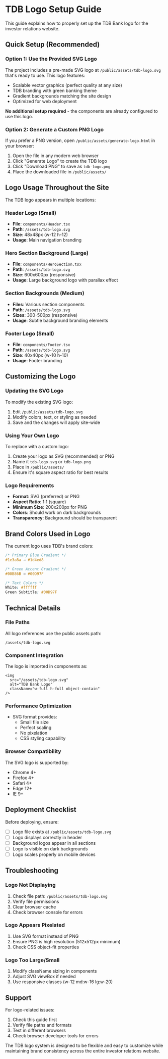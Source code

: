 # TDB Logo Setup Guide

This guide explains how to properly set up the TDB Bank logo for the investor relations website.

## Quick Setup (Recommended)

### Option 1: Use the Provided SVG Logo
The project includes a pre-made SVG logo at `/public/assets/tdb-logo.svg` that's ready to use. This logo features:
- Scalable vector graphics (perfect quality at any size)
- TDB branding with green banking theme
- Gradient backgrounds matching the site design
- Optimized for web deployment

**No additional setup required** - the components are already configured to use this logo.

### Option 2: Generate a Custom PNG Logo
If you prefer a PNG version, open `/public/assets/generate-logo.html` in your browser:

1. Open the file in any modern web browser
2. Click "Generate Logo" to create the TDB logo
3. Click "Download PNG" to save as `tdb-logo.png`
4. Place the downloaded file in `/public/assets/`

## Logo Usage Throughout the Site

The TDB logo appears in multiple locations:

### Header Logo (Small)
- **File**: `components/Header.tsx`
- **Path**: `/assets/tdb-logo.svg`
- **Size**: 48x48px (w-12 h-12)
- **Usage**: Main navigation branding

### Hero Section Background (Large)
- **File**: `components/HeroSection.tsx`
- **Path**: `/assets/tdb-logo.svg`
- **Size**: 600x600px (responsive)
- **Usage**: Large background logo with parallax effect

### Section Backgrounds (Medium)
- **Files**: Various section components
- **Path**: `/assets/tdb-logo.svg`
- **Sizes**: 300-500px (responsive)
- **Usage**: Subtle background branding elements

### Footer Logo (Small)
- **File**: `components/Footer.tsx`
- **Path**: `/assets/tdb-logo.svg`
- **Size**: 40x40px (w-10 h-10)
- **Usage**: Footer branding

## Customizing the Logo

### Updating the SVG Logo
To modify the existing SVG logo:

1. Edit `/public/assets/tdb-logo.svg`
2. Modify colors, text, or styling as needed
3. Save and the changes will apply site-wide

### Using Your Own Logo
To replace with a custom logo:

1. Create your logo as SVG (recommended) or PNG
2. Name it `tdb-logo.svg` or `tdb-logo.png`
3. Place in `/public/assets/`
4. Ensure it's square aspect ratio for best results

### Logo Requirements
- **Format**: SVG (preferred) or PNG
- **Aspect Ratio**: 1:1 (square)
- **Minimum Size**: 200x200px for PNG
- **Colors**: Should work on dark backgrounds
- **Transparency**: Background should be transparent

## Brand Colors Used in Logo

The current logo uses TDB's brand colors:

```css
/* Primary Blue Gradient */
#1e3a8a → #1d4ed8

/* Green Accent Gradient */  
#00B86B → #00D97F

/* Text Colors */
White: #ffffff
Green Subtitle: #00D97F
```

## Technical Details

### File Paths
All logo references use the public assets path:
```
/assets/tdb-logo.svg
```

### Component Integration
The logo is imported in components as:
```tsx
<img 
  src="/assets/tdb-logo.svg" 
  alt="TDB Bank Logo" 
  className="w-full h-full object-contain"
/>
```

### Performance Optimization
- SVG format provides:
  - Small file size
  - Perfect scaling
  - No pixelation
  - CSS styling capability

### Browser Compatibility
The SVG logo is supported by:
- Chrome 4+
- Firefox 4+
- Safari 4+
- Edge 12+
- IE 9+

## Deployment Checklist

Before deploying, ensure:

- [ ] Logo file exists at `/public/assets/tdb-logo.svg`
- [ ] Logo displays correctly in header
- [ ] Background logos appear in all sections
- [ ] Logo is visible on dark backgrounds
- [ ] Logo scales properly on mobile devices

## Troubleshooting

### Logo Not Displaying
1. Check file path: `/public/assets/tdb-logo.svg`
2. Verify file permissions
3. Clear browser cache
4. Check browser console for errors

### Logo Appears Pixelated
1. Use SVG format instead of PNG
2. Ensure PNG is high resolution (512x512px minimum)
3. Check CSS object-fit properties

### Logo Too Large/Small
1. Modify className sizing in components
2. Adjust SVG viewBox if needed
3. Use responsive classes (w-12 md:w-16 lg:w-20)

## Support

For logo-related issues:
1. Check this guide first
2. Verify file paths and formats
3. Test in different browsers
4. Check browser developer tools for errors

The TDB logo system is designed to be flexible and easy to customize while maintaining brand consistency across the entire investor relations website.